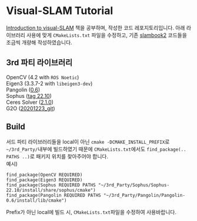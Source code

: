 # Visual-SLAM Tutorial
[Introduction to visual-SLAM](https://github.com/gaoxiang12/slambook-en) 책을 공부하며, 작성한 코드 레포지토리입니다. 아래 라이브러리 사용에 맞게 `CMakeLists.txt` 파일을 수정하고, 기존 [slambook2](https://github.com/gaoxiang12/slambook2) 코드들을 조금씩 개량해 작성하였습니다.

## 3rd 파티 라이브러리
OpenCV (4.2 with `ROS Noetic`)  
Eigen3 (3.3.7-2 with `libeigen3-dev`)  
Pangolin ([0.6](https://github.com/stevenlovegrove/Pangolin/releases/tag/v0.6))  
Sophus ([tag 22.10](https://github.com/strasdat/Sophus/releases/tag/v22.10))  
Ceres Solver ([2.1.0](https://github.com/ceres-solver/ceres-solver/releases/tag/2.1.0))  
G2O ([20201223_git](https://github.com/RainerKuemmerle/g2o/releases/tag/20201223_git))

## Build
서드 파티 라이브러리들을 local이 아닌 `cmake -DCMAKE_INSTALL_PREFIX`로 `~/3rd_Party/`내부에 빌드하였기 때문에 `CMakeLists.txt`에서도 `find_package(.. PATHS ..)`로 패키지 위치를 찾아주어야 합니다.  
예시)  
```
find_package(OpenCV REQUIRED)
find_package(Eigen3 REQUIRED)
find_package(Sophus REQUIRED PATHS "~/3rd_Party/Sophus/Sophus-22.10/install/share/sophus/cmake")
find_package(Pangolin REQUIRED PATHS "~/3rd_Party/Pangolin/Pangolin-0.6/install/lib/cmake")
```
Prefix가 아닌 local에 빌드 시, `CMakeLists.txt`파일을 수정하여 사용바랍니다.


